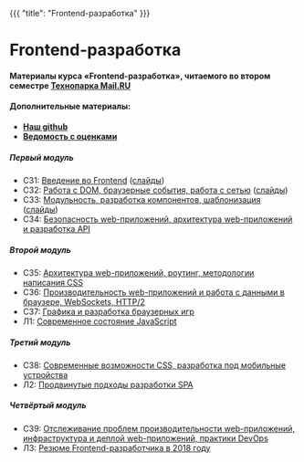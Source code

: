 {{{
	"title": "Frontend-разработка"
}}}

# Frontend-разработка

#### __Материалы курса «Frontend-разработка», читаемого во втором семестре [Технопарка Mail.RU](https://park.mail.ru/blog/view/12/)__

#### Дополнительные материалы:

- __[Наш github](https://github.com/frontend-park-mail-ru)__
- __[Ведомость с оценками](https://goo.gl/czCsnc)__


##### Первый модуль

- СЗ1: [Введение во Frontend](/module/1/lesson/1) ([слайды](/slides/s1))
- СЗ2: [Работа с DOM, браузерные события, работа с сетью](/module/1/lesson/2) ([слайды](/slides/s2))
- СЗ3: [Модульность, разработка компонентов, шаблонизация](/module/1/lesson/3) ([слайды](/slides/s3))
- СЗ4: [Безопасность web-приложений, архитектура web-приложений и разработка API](/module/1/lesson/4)
  
##### Второй модуль

- СЗ5: [Архитектура web-приложений, роутинг, методологии написания CSS](/module/2/lesson/1)
- СЗ6: [Производительность web-приложений и работа с данными в браузере, WebSockets, HTTP/2](/module/2/lesson/2)
- СЗ7: [Графика и разработка браузерных игр](/module/2/lesson/3)
- Л1: [Современное состояние JavaScript](/module/2/lesson/4)
  
##### Третий модуль

- СЗ8: [Современные возможности CSS, разработка под мобильные устройства](/module/3/lesson/1)
- Л2: [Продвинутые подходы разработки SPA](/module/3/lesson/2)
  
##### Четвёртый модуль

- СЗ9: [Отслеживание проблем производительности web-приложений, инфраструктура и деплой web-приложений, практики DevOps](/module/4/lesson/1)
- Л3: [Резюме Frontend-разработчика в 2018 году](/module/4/lesson/2)
